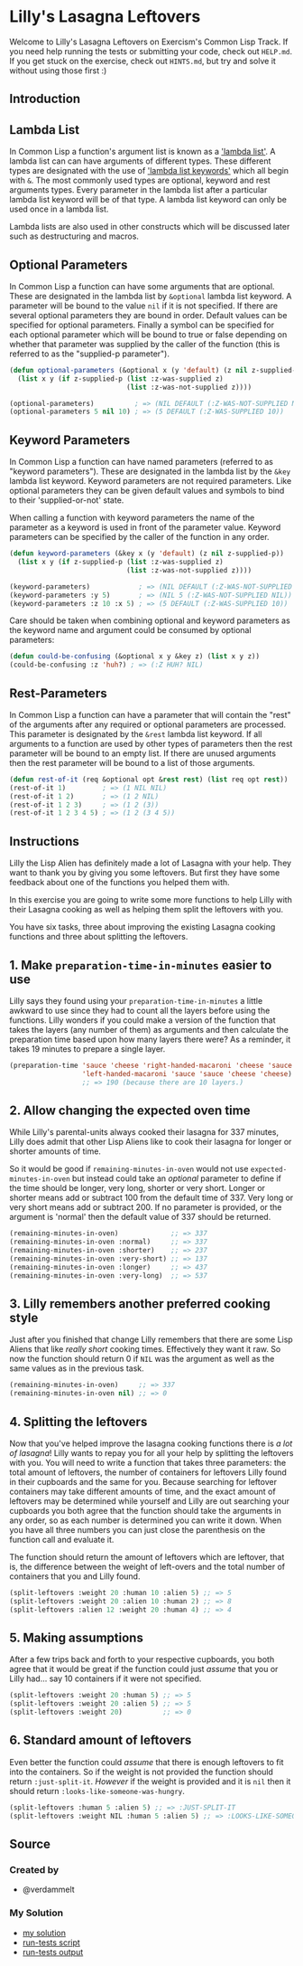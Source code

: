 # Lilly's Lasagna Leftovers

Welcome to Lilly's Lasagna Leftovers on Exercism's Common Lisp Track.
If you need help running the tests or submitting your code, check out `HELP.md`.
If you get stuck on the exercise, check out `HINTS.md`, but try and solve it without using those first :)

## Introduction

## Lambda List

In Common Lisp a function's argument list is known as a ['lambda list'][lambda-list].
A lambda list can can have arguments of different types.
These different types are designated with the use of ['lambda list keywords'][lambda-list-keyword] which all begin with `&`.
The most commonly used types are optional, keyword and rest arguments types.
Every parameter in the lambda list after a particular lambda list keyword will be of that type.
A lambda list keyword can only be used once in a lambda list.

Lambda lists are also used in other constructs which will be discussed later such as destructuring and macros.

## Optional Parameters

In Common Lisp a function can have some arguments that are optional.
These are designated in the lambda list by `&optional` lambda list keyword.
A parameter will be bound to the value `nil` if it is not specified.
If there are several optional parameters they are bound in order.
Default values can be specified for optional parameters.
Finally a symbol can be specified for each optional parameter which will be bound to true or false depending on whether that parameter was supplied by the caller of the function (this is referred to as the "supplied-p parameter").

```lisp
(defun optional-parameters (&optional x (y 'default) (z nil z-supplied-p))
  (list x y (if z-supplied-p (list :z-was-supplied z)
                             (list :z-was-not-supplied z))))

(optional-parameters)          ; => (NIL DEFAULT (:Z-WAS-NOT-SUPPLIED NIL))
(optional-parameters 5 nil 10) ; => (5 DEFAULT (:Z-WAS-SUPPLIED 10))
```

## Keyword Parameters

In Common Lisp a function can have named parameters (referred to as  "keyword parameters").
These are designated in the lambda list by the `&key` lambda list keyword.
Keyword parameters are not required parameters.
Like optional parameters they can be given default values and symbols to bind to their 'supplied-or-not' state.

When calling a function with keyword parameters the name of the parameter as a keyword is used in front of the parameter value.
Keyword parameters can be specified by the caller of the function in any order.

```lisp
(defun keyword-parameters (&key x (y 'default) (z nil z-supplied-p))
  (list x y (if z-supplied-p (list :z-was-supplied z)
                             (list :z-was-not-supplied z))))

(keyword-parameters)            ; => (NIL DEFAULT (:Z-WAS-NOT-SUPPLIED NIL))
(keyword-parameters :y 5)       ; => (NIL 5 (:Z-WAS-NOT-SUPPLIED NIL))
(keyword-parameters :z 10 :x 5) ; => (5 DEFAULT (:Z-WAS-SUPPLIED 10))
```

Care should be taken when combining optional and keyword parameters as the keyword name and argument could be consumed by optional parameters:

```lisp
(defun could-be-confusing (&optional x y &key z) (list x y z))
(could-be-confusing :z 'huh?) ; => (:Z HUH? NIL)
```

## Rest-Parameters

In Common Lisp a function can have a parameter that will contain the "rest" of the arguments after any required or optional parameters are processed.
This parameter is designated by the `&rest` lambda list keyword.
If all arguments to a function are used by other types of parameters then the rest parameter will be bound to an empty list.
If there are unused arguments then the rest parameter will be bound to a list of those arguments.

```lisp
(defun rest-of-it (req &optional opt &rest rest) (list req opt rest))
(rest-of-it 1)         ; => (1 NIL NIL)
(rest-of-it 1 2)       ; => (1 2 NIL)
(rest-of-it 1 2 3)     ; => (1 2 (3))
(rest-of-it 1 2 3 4 5) ; => (1 2 (3 4 5))
```

[lambda-list]: http://www.lispworks.com/documentation/HyperSpec/Body/26_glo_l.htm#lambda_list
[lambda-list-keyword]: http://www.lispworks.com/documentation/HyperSpec/Body/26_glo_l.htm#lambda_list_keyword

## Instructions

Lilly the Lisp Alien has definitely made a lot of Lasagna with your
help. They want to thank you by giving you some leftovers. But first
they have some feedback about one of the functions you helped them
with.

In this exercise you are going to write some more functions to help
Lilly with their Lasagna cooking as well as helping them split the
leftovers with you.

You have six tasks, three about improving the existing Lasagna cooking
functions and three about splitting the leftovers.

## 1. Make `preparation-time-in-minutes` easier to use

Lilly says they found using your `preparation-time-in-minutes` a
little awkward to use since they had to count all the layers before
using the functions. Lilly wonders if you could make a version of the
function that takes the layers (any number of them) as arguments and
then calculate the preparation time based upon how many layers there
were? As a reminder, it takes 19 minutes to prepare a single layer.

```lisp
(preparation-time 'sauce 'cheese 'right-handed-macaroni 'cheese 'sauce
                  'left-handed-macaroni 'sauce 'sauce 'cheese 'cheese)
                  ;; => 190 (because there are 10 layers.)
```

## 2. Allow changing the expected oven time

While Lilly's parental-units always cooked their lasagna for 337
minutes, Lilly does admit that other Lisp Aliens like to cook their
lasagna for longer or shorter amounts of time.

So it would be good if `remaining-minutes-in-oven` would not use
`expected-minutes-in-oven` but instead could take an _optional_
parameter to define if the time should be longer, very long, shorter
or very short. Longer or shorter means add or subtract 100 from the
default time of 337. Very long or very short means add or
subtract 200. If no parameter is provided, or the argument is 'normal'
then the default value of 337 should be returned.

```lisp
(remaining-minutes-in-oven)             ;; => 337
(remaining-minutes-in-oven :normal)     ;; => 337
(remaining-minutes-in-oven :shorter)    ;; => 237
(remaining-minutes-in-oven :very-short) ;; => 137
(remaining-minutes-in-oven :longer)     ;; => 437
(remaining-minutes-in-oven :very-long)  ;; => 537
```

## 3. Lilly remembers another preferred cooking style

Just after you finished that change Lilly remembers that there are
some Lisp Aliens that like _really short_ cooking times. Effectively
they want it raw. So now the function should return 0 if `NIL` was the
argument as well as the same values as in the previous task.

```lisp
(remaining-minutes-in-oven)     ;; => 337
(remaining-minutes-in-oven nil) ;; => 0
```

## 4. Splitting the leftovers

Now that you've helped improve the lasagna cooking functions there is
_a lot of lasagna_! Lilly wants to repay you for all your help by
splitting the leftovers with you. You will need to write a function
that takes three parameters: the total amount of leftovers, the number
of containers for leftovers Lilly found in their cupboards and the
same for you. Because searching for leftover containers may take
different amounts of time, and the exact amount of leftovers may be
determined while yourself and Lilly are out searching your cupboards
you both agree that the function should take the arguments in any
order, so as each number is determined you can write it down. When you
have all three numbers you can just close the parenthesis on the
function call and evaluate it.

The function should return the amount of leftovers which are leftover,
that is, the difference between the weight of left-overs and the total
number of containers that you and Lilly found.

```lisp
(split-leftovers :weight 20 :human 10 :alien 5) ;; => 5
(split-leftovers :weight 20 :alien 10 :human 2) ;; => 8
(split-leftovers :alien 12 :weight 20 :human 4) ;; => 4
```

## 5. Making assumptions

After a few trips back and forth to your respective cupboards, you
both agree that it would be great if the function could just _assume_
that you or Lilly had... say 10 containers if it were not specified.

```lisp
(split-leftovers :weight 20 :human 5) ;; => 5
(split-leftovers :weight 20 :alien 5) ;; => 5
(split-leftovers :weight 20)          ;; => 0
```

## 6. Standard amount of leftovers

Even better the function could _assume_ that there is enough leftovers
to fit into the containers. So if the weight is not provided the
function should return `:just-split-it`. _However_ if the weight is
provided and it is `nil` then it should return
`:looks-like-someone-was-hungry`.

```lisp
(split-leftovers :human 5 :alien 5) ;; => :JUST-SPLIT-IT
(split-leftovers :weight NIL :human 5 :alien 5) ;; => :LOOKS-LIKE-SOMEONE-WAS-HUNGRY
```

## Source

### Created by

- @verdammelt
### My Solution

- [my solution](./lillys-lasagna-leftovers.lisp)
- [run-tests script](./run-tests.lisp)
- [run-tests output](./run-tests-lisp.txt)
